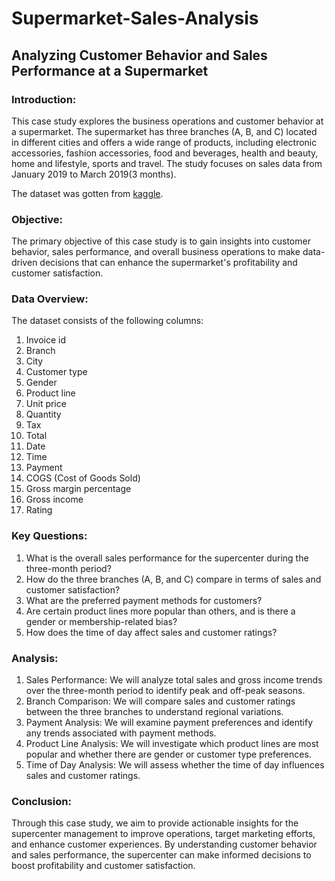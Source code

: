 # Supermarket-Sales-Analysis

## Analyzing Customer Behavior and Sales Performance at a Supermarket

### Introduction:
This case study explores the business operations and customer behavior at a supermarket. The supermarket has three branches (A, B, and C) located in different cities and offers a wide range of products, including electronic accessories, fashion accessories, food and beverages, health and beauty, home and lifestyle, sports and travel. The study focuses on sales data from January 2019 to March 2019(3 months). 

The dataset was gotten from [kaggle](https://www.kaggle.com/datasets/aungpyaeap/supermarket-sales).

### Objective:
The primary objective of this case study is to gain insights into customer behavior, sales performance, and overall business operations to make data-driven decisions that can enhance the supermarket's profitability and customer satisfaction.

### Data Overview:
The dataset consists of the following columns:

1. Invoice id
2. Branch
3. City
4. Customer type
5. Gender
6. Product line
7. Unit price
8. Quantity
9. Tax
10. Total
11. Date
12. Time
13. Payment
14. COGS (Cost of Goods Sold)
15. Gross margin percentage
16. Gross income
17. Rating

### Key Questions:
1. What is the overall sales performance for the supercenter during the three-month period?
2. How do the three branches (A, B, and C) compare in terms of sales and customer satisfaction?
3. What are the preferred payment methods for customers?
4. Are certain product lines more popular than others, and is there a gender or membership-related bias?
5. How does the time of day affect sales and customer ratings?


### Analysis:
1. Sales Performance: We will analyze total sales and gross income trends over the three-month period to identify peak and off-peak seasons.
2. Branch Comparison: We will compare sales and customer ratings between the three branches to understand regional variations.
3. Payment Analysis: We will examine payment preferences and identify any trends associated with payment methods.
4. Product Line Analysis: We will investigate which product lines are most popular and whether there are gender or customer type preferences.
5. Time of Day Analysis: We will assess whether the time of day influences sales and customer ratings.

### Conclusion:
Through this case study, we aim to provide actionable insights for the supercenter management to improve operations, target marketing efforts, and enhance customer experiences. By understanding customer behavior and sales performance, the supercenter can make informed decisions to boost profitability and customer satisfaction.
